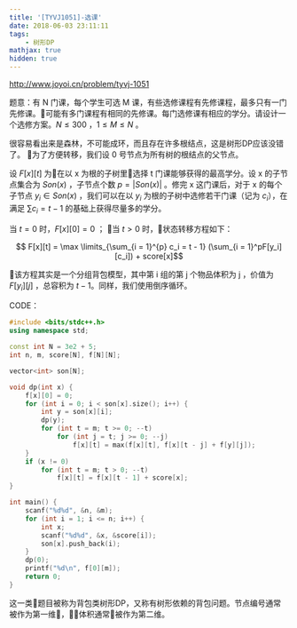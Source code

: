 ```yaml
---
title: '[TYVJ1051]-选课'
date: 2018-06-03 23:11:11
tags:
    - 树形DP
mathjax: true
hidden: true
---
```


http://www.joyoi.cn/problem/tyvj-1051

题意：有 N 门课，每个学生可选 M 课，有些选修课程有先修课程，最多只有一门先修课。可能有多门课程有相同的先修课。每门选修课有相应的学分。请设计一个选修方案。$N \leq 300$ ，$1 \leq M \leq N$ 。

很容易看出来是森林，不可能成环，而且存在许多根结点，这是树形DP应该没错了。
为了方便转移，我们设 0 号节点为所有树的根结点的父节点。

设 $F[x][t]$ 为在以 x 为根的子树里选择 t 门课能够获得的最高学分。设 x 的子节点集合为 $Son(x)$ ，子节点个数 $p = |Son(x)|$ 。修完 x 这门课后，对于 x 的每个子节点 $y_i \in Son(x)$ ，我们可以在以 $y_i$ 为根的子树中选修若干门课（记为 $c_i$），在满足 $\sum c_i = t - 1$ 的基础上获得尽量多的学分。

当 $t = 0$ 时，$F[x][0] = 0$ ； 当 $t > 0$ 时，状态转移方程如下：

$$ F[x][t] = \max \limits_{\sum_{i = 1}^{p} c_i = t - 1} (\sum_{i = 1}^pF[y_i][c_i]) + score[x]$$

该方程其实是一个分组背包模型，其中第 i 组的第 j 个物品体积为 j ，价值为 $F[y_i][j]$ ，总容积为 $t - 1$。同样，我们使用倒序循环。

CODE：
``` c++
#include <bits/stdc++.h>
using namespace std;

const int N = 3e2 + 5;
int n, m, score[N], f[N][N];

vector<int> son[N];

void dp(int x) {
    f[x][0] = 0;
    for (int i = 0; i < son[x].size(); i++) {
        int y = son[x][i];
        dp(y);
        for (int t = m; t >= 0; --t)
            for (int j = t; j >= 0; --j)
                f[x][t] = max(f[x][t], f[x][t - j] + f[y][j]);
    }
    if (x != 0)
        for (int t = m; t > 0; --t)
            f[x][t] = f[x][t - 1] + score[x];
}

int main() {
    scanf("%d%d", &n, &m);
    for (int i = 1; i <= n; i++) {
        int x;
        scanf("%d%d", &x, &score[i]);
        son[x].push_back(i);
    }
    dp(0);
    printf("%d\n", f[0][m]);
    return 0;
}
```

这一类题目被称为背包类树形DP，又称有树形依赖的背包问题。节点编号通常被作为第一维，体积通常被作为第二维。